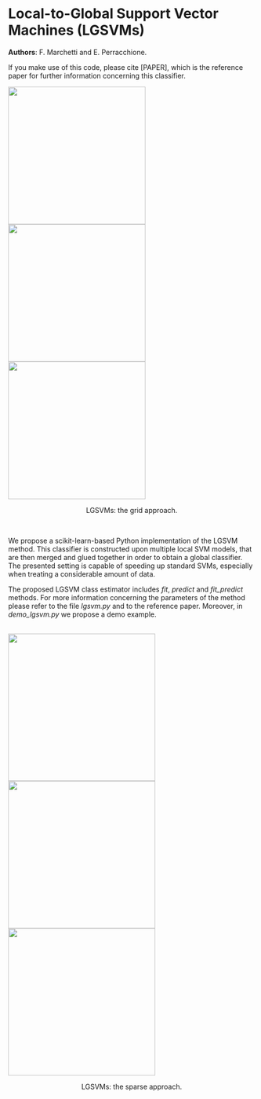 # Local-to-Global Support Vector Machines (LGSVMs)

**Authors**: F. Marchetti and E. Perracchione.

If you make use of this code, please cite [PAPER], which is the reference paper for further information concerning this classifier.

 <div class="row">
  <div class="column">
    <img src="https://iili.io/JyowwQ.png" width="280">
  </div>
  <div class="column">
    <img src="https://iili.io/JyojAx.png" width="280">
  </div>
  <div class="column">
    <img src="https://iili.io/JyoeoB.png" width="280">
  </div>
  <caption> <p align="center"> LGSVMs: the grid approach. </p> </caption>
</div>
<br />

We propose a scikit-learn-based Python implementation of the LGSVM method. This classifier is constructed upon multiple local SVM models, that are then merged and glued together in order to obtain a global classifier. The presented setting is capable of speeding up standard SVMs, especially when treating a considerable amount of data.

The proposed LGSVM class estimator includes _fit_, _predict_ and _fit_predict_ methods. For more information concerning the parameters of the method please refer to the file *lgsvm.py* and to the reference paper. Moreover, in *demo_lgsvm.py* we propose a demo example.

<br />
 <div class="row">
  <div class="column">
    <img src="https://iili.io/JyoNtV.png" width="300">
  </div>
  <div class="column">
    <img src="https://iili.io/JyoSKF.png" width="300">
  </div>
  <div class="column">
    <img src="https://iili.io/JyovP1.png" width="300">
  </div>
  <caption> <p align="center"> LGSVMs: the sparse approach. </p> </caption>
</div>




